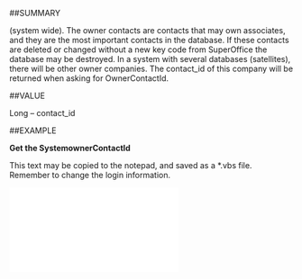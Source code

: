 
##SUMMARY


 (system wide). The owner contacts are contacts that may own associates, and they are the most important contacts in the database. If these contacts are deleted or changed without a new key code from SuperOffice the database may be destroyed. In a system with several databases (satellites), there will be other owner companies. The contact_id of this company will be returned when asking for OwnerContactId.



##VALUE

Long – contact_id


##EXAMPLE

**Get the SystemownerContactId**

This text may be copied to the notepad, and saved as a *.vbs file. Remember to change the login information.

![](..\..\Examples\vbs\Database.SystemOwnerContactId.vbs.txt)

